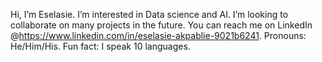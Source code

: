 Hi, I’m Eselasie.
I’m interested in Data science and AI.
I’m looking to collaborate on many projects in the future.
You can reach me on LinkedIn @https://www.linkedin.com/in/eselasie-akpablie-9021b6241.
Pronouns: He/Him/His.
Fun fact: I speak 10 languages.
<!---
thewildox/thewildox is a ✨ special ✨ repository because its `README.md` (this file) appears on your GitHub profile.
You can click the Preview link to take a look at your changes.
--->
